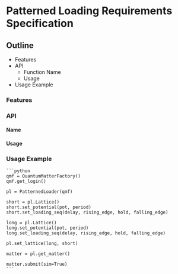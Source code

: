 # Patterned Loading Requirements Specification 
## Outline
* Features
* API
    * Function Name
    * Usage
* Usage Example

### Features

### API

#### Name
#### Usage

### Usage Example

    ```python
    qmf = QuantumMatterFactory()
    qmf.get_login()
    
    pl = PatternedLoader(qmf)

    short = pl.Lattice()
    short.set_potential(pot, period)
    short.set_loading_seq(delay, rising_edge, hold, falling_edge)

    long = pl.Lattice()
    long.set_potential(pot, period)
    long.set_loading_seq(delay, rising_edge, hold, falling_edge)

    pl.set_lattice(long, short)

    matter = pl.get_matter()

    matter.submit(sim=True)
    ```
